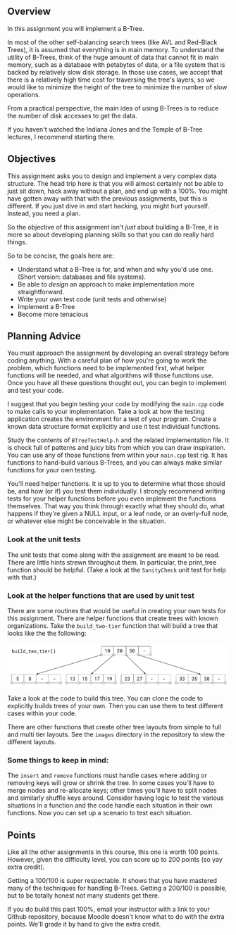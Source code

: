 ## Overview

In this assignment you will implement a B-Tree.

In most of the other self-balancing search trees (like AVL and Red-Black Trees),
it is assumed that everything is in main memory. To understand the utility of
B-Trees, think of the huge amount of data that cannot fit in main memory, such
as a database with petabytes of data, or a file system that is backed by
relatively slow disk storage. In those use cases, we accept that there is a
relatively high time cost for traversing the tree's layers, so we would like to
minimize the height of the tree to minimize the number of slow operations.

From a practical perspective, the main idea of using B-Trees is to reduce the
number of disk accesses to get the data.

If you haven't watched the Indiana Jones and the Temple of B-Tree lectures, I
recommend starting there.


## Objectives

This assignment asks you to design and implement a very complex data structure.
The head trip here is that you will almost certainly not be able to just sit
down, hack away without a plan, and end up with a 100%. You might have gotten
away with that with the previous assignments, but this is different. If you just
dive in and start hacking, you might hurt yourself. Instead, you need a plan.

So the objective of this assignment isn't _just_ about building a B-Tree, it is
more so about developing planning skills so that you can do really hard things.

So to be concise, the goals here are:

* Understand what a B-Tree is for, and when and why you'd use one. (Short
  version: databases and file systems).
* Be able to *design* an approach to make implementation more straightforward.
* Write your own test code (unit tests and otherwise)
* Implement a B-Tree
* Become more tenacious

## Planning Advice

You must approach the assignment by developing an overall strategy before coding
anything. With a careful plan of how you're going to work the problem, which
functions need to be implemented first, what helper functions will be needed,
and what algorithms will those functions use. Once you have all these questions
thought out, you can begin to implement and test your code.

I suggest that you begin testing your code by modifying the `main.cpp` code to
make calls to your implementation. Take a look at how the testing application
creates the environment for a test of your program. Create a known data
structure format explicitly and use it test individual functions.  

Study the contents of `BTreeTestHelp.h` and the related implementation file. It
is chock full of patterns and juicy bits from which you can draw inspiration.
You can use any of those functions from within your `main.cpp` test rig. It has
functions to hand-build various B-Trees, and you can always make similar
functions for your own testing.

You'll need helper functions. It is up to you to determine what those should be,
and how (or if) you test them individually. I strongly recommend writing tests
for your helper functions before you even implement the functions themselves.
That way you think through exactly what they should do, what happens if they're
given a NULL input, or a leaf node, or an overly-full node, or whatever else
might be conceivable in the situation.

### Look at the unit tests

The unit tests that come along with the assignment are meant to be read. There
are little hints strewn throughout them. In particular, the print_tree function
should be helpful. (Take a look at the `SanityCheck` unit test for help with
that.)

### Look at the helper functions that are used by unit test

There are some routines that would be useful in creating your own tests for this
assignment. There are helper functions that create trees with known
organizations. Take the `build_two-tier` function that will build a tree that
looks like the the following: 

![build_two_tier()](images/two-tier.png)

Take a look at the code to build this tree.  You can clone the code to
explicitly builds trees of your own.  Then you can use them to test different
cases within your code.

There are other functions that create other tree layouts from simple to full and
multi tier layouts.  See the `images` directory in the repository to view the
different layouts.

### Some things to keep in mind:

The `insert` and `remove` functions must handle cases where adding or removing
keys will grow or shrink the tree. In some cases you'll have to merge nodes and
re-allocate keys; other times you'll have to split nodes and similarly shuffle
keys around. Consider having logic to test the various situations in a function
and the code handle each situation in their own functions.  Now you can set up a
scenario to test each situation.

## Points

Like all the other assignments in this course, this one is worth 100 points.
However, given the difficulty level, you can score up to 200 points (so yay
extra credit).

Getting a 100/100 is super respectable. It shows that you have mastered many of
the techniques for handling B-Trees. Getting a 200/100 is possible, but to be
totally honest not many students get there. 

If you do build this past 100%, email your instructor with a link to your Github
repository, because Moodle doesn't know what to do with the extra points. We'll
grade it by hand to give the extra credit.